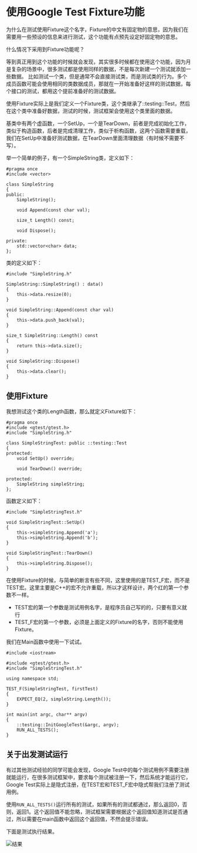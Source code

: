 # 使用Google Test Fixture功能

为什么在测试使用Fixture这个名字，Fixture的中文有固定物的意思，因为我们在需要用一些预设的信息来进行测试，这个功能有点预先设定好固定物的意思。

什么情况下采用到Fixture功能呢？

等到真正用到这个功能的时候就会发现，其实很多时候都在使用这个功能，因为月是复杂的场景中，很多测试都是使用同样的数据，不是每次新建一个测试就添加一些数据。
比如测试一个类，但是通常不会直接测试类，而是测试类的行为。多个成员函数可能会使用相同的类数据成员，那就在一开始准备好这样的测试数据，每个接口的测试，都用这个提前准备好的测试数据。

使用Fixture实际上是我们定义一个Fixture类，这个类继承了::testing::Test，然后在这个类中准备好数据，测试的时候，测试框架会使用这个类里面的数据。

基类中有两个虚函数，一个SetUp，一个是TearDown，前者是完成初始化工作，类似于构造函数，后者是完成清理工作，类似于析构函数，这两个函数需要重载，我们在SetUp中准备好测试数据，在TearDown里面清理数据（有时候不需要不写）。

举一个简单的例子，有一个SimpleString类，定义如下：

```
#pragma once
#include <vector>

class SimpleString
{
public:
	SimpleString();

	void Append(const char val);

	size_t Length() const;

	void Dispose();

private:
	std::vector<char> data;
};
```

类的定义如下：
```
#include "SimpleString.h"

SimpleString::SimpleString() : data()
{
	this->data.resize(0);
}

void SimpleString::Append(const char val)
{
	this->data.push_back(val);
}

size_t SimpleString::Length() const
{
	return this->data.size();
}

void SimpleString::Dispose()
{
	this->data.clear();
}

```


## 使用Fixture

我想测试这个类的Length函数，那么就定义Fixture如下：

```
#pragma once
#include <gtest/gtest.h>
#include "SimpleString.h"

class SimpleStringTest: public ::testing::Test
{
protected:
	void SetUp() override;

	void TearDown() override;

protected:
	SimpleString simpleString;
};
```

函数定义如下：
```
#include "SimpleStringTest.h"

void SimpleStringTest::SetUp()
{
	this->simpleString.Append('a');
	this->simpleString.Append('b');
}

void SimpleStringTest::TearDown()
{
	this->simpleString.Dispose();
}
```

在使用Fixture的时候，与简单的断言有些不同，这里使用的是TEST_F宏，而不是TEST宏。这里主要是C++的宏不允许重载，所以才这样设计，两个红的第一个参数不一样。
- TEST宏的第一个参数是测试用例名字，是程序员自己写的的，只要有意义就行
- TEST_F宏的第一个参数，必须是上面定义的Fixture的名字，否则不能使用Fixture。

我们在Main函数中使用一下试试。
```
#include <iostream>

#include <gtest/gtest.h>
#include "SimpleStringTest.h"

using namespace std;

TEST_F(SimpleStringTest, firstTest)
{
	EXPECT_EQ(2, simpleString.Length());
}

int main(int argc, char** argv)
{
	::testing::InitGoogleTest(&argc, argv);
	RUN_ALL_TESTS();
}
```

## 关于出发测试运行

有过其他测试经验的同学可能会发现，Google Test中的每个测试用例不需要注册就能运行，在很多测试框架中，要求每个测试被注册一下，然后系统才能运行它，Google Test实际上是隐式注册，在TEST宏和TEST_F宏中隐式帮我们注册了测试用例。

使用`RUN_ALL_TESTS()`运行所有的测试，如果所有的测试都通过，那么返回0，否则，返回1。这个返回值不能忽略，测试框架需要根据这个返回值知道测试是否通过，所以需要在main函数中返回这个返回值，不然会提示错误。

下面是测试执行结果。

![结果](https://github.com/zhangxiaoya/GTestInAction/blob/master/ActionThree/testResult.JPG)